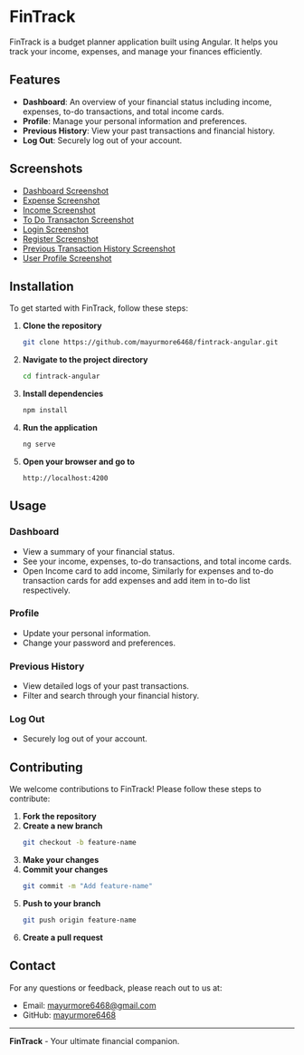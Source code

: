 
# FinTrack

FinTrack is a budget planner application built using Angular. It helps you track your income, expenses, and manage your finances efficiently.

## Features

- **Dashboard**: An overview of your financial status including income, expenses, to-do transactions, and total income cards.
- **Profile**: Manage your personal information and preferences.
- **Previous History**: View your past transactions and financial history.
- **Log Out**: Securely log out of your account.

## Screenshots

- [Dashboard Screenshot](screenshots/dashboard.png)
- [Expense Screenshot](screenshots/expense.png)
- [Income Screenshot](screenshots/income.png)
- [To Do Transacton Screenshot](screenshots/to_do_tran.png)
- [Login Screenshot](screenshots/login.png)
- [Register Screenshot](screenshots/register.png)
- [Previous Transaction History Screenshot](screenshots/tran_history.png)
- [User Profile Screenshot](screenshots/user_profile.png)


## Installation

To get started with FinTrack, follow these steps:

1. **Clone the repository**
   ```bash
   git clone https://github.com/mayurmore6468/fintrack-angular.git
   ```

2. **Navigate to the project directory**
   ```bash
   cd fintrack-angular
   ```

3. **Install dependencies**
   ```bash
   npm install
   ```

4. **Run the application**
   ```bash
   ng serve
   ```

5. **Open your browser and go to**
   ```
   http://localhost:4200
   ```

## Usage

### Dashboard
- View a summary of your financial status.
- See your income, expenses, to-do transactions, and total income cards.
- Open Income card to add income, Similarly for expenses and to-do transaction cards for add expenses and add item in to-do list        respectively. 

### Profile
- Update your personal information.
- Change your password and preferences.

### Previous History
- View detailed logs of your past transactions.
- Filter and search through your financial history.

### Log Out
- Securely log out of your account.

## Contributing

We welcome contributions to FinTrack! Please follow these steps to contribute:

1. **Fork the repository**
2. **Create a new branch**
   ```bash
   git checkout -b feature-name
   ```
3. **Make your changes**
4. **Commit your changes**
   ```bash
   git commit -m "Add feature-name"
   ```
5. **Push to your branch**
   ```bash
   git push origin feature-name
   ```
6. **Create a pull request**


## Contact

For any questions or feedback, please reach out to us at:
- Email: mayurmore6468@gmail.com
- GitHub: [mayurmore6468](https://github.com/mayurmore6468)

---

**FinTrack** - Your ultimate financial companion.
```
